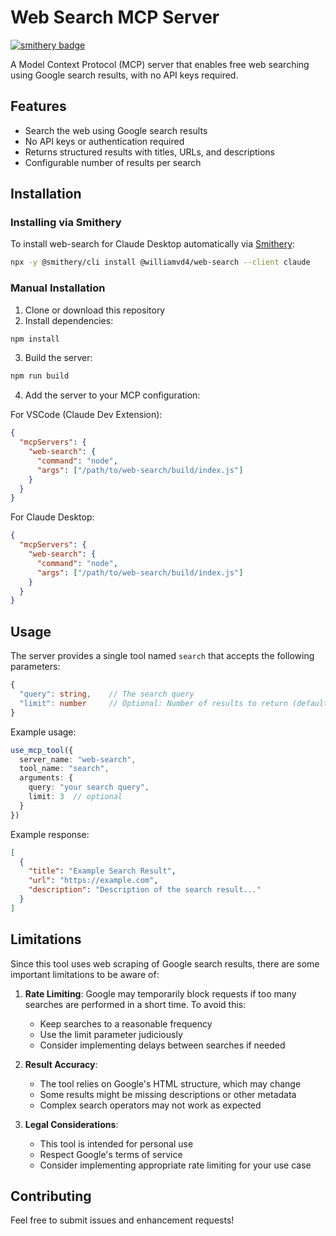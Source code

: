 # Web Search MCP Server

[![smithery badge](https://smithery.ai/badge/@williamvd4/web-search)](https://smithery.ai/server/@williamvd4/web-search)

A Model Context Protocol (MCP) server that enables free web searching using Google search results, with no API keys required.

## Features

- Search the web using Google search results
- No API keys or authentication required
- Returns structured results with titles, URLs, and descriptions
- Configurable number of results per search

## Installation

### Installing via Smithery

To install web-search for Claude Desktop automatically via [Smithery](https://smithery.ai/server/@williamvd4/web-search):

```bash
npx -y @smithery/cli install @williamvd4/web-search --client claude
```

### Manual Installation
1. Clone or download this repository
2. Install dependencies:
```bash
npm install
```
3. Build the server:
```bash
npm run build
```
4. Add the server to your MCP configuration:

For VSCode (Claude Dev Extension):
```json
{
  "mcpServers": {
    "web-search": {
      "command": "node",
      "args": ["/path/to/web-search/build/index.js"]
    }
  }
}
```

For Claude Desktop:
```json
{
  "mcpServers": {
    "web-search": {
      "command": "node",
      "args": ["/path/to/web-search/build/index.js"]
    }
  }
}
```

## Usage

The server provides a single tool named `search` that accepts the following parameters:

```typescript
{
  "query": string,    // The search query
  "limit": number     // Optional: Number of results to return (default: 5, max: 10)
}
```

Example usage:
```typescript
use_mcp_tool({
  server_name: "web-search",
  tool_name: "search",
  arguments: {
    query: "your search query",
    limit: 3  // optional
  }
})
```

Example response:
```json
[
  {
    "title": "Example Search Result",
    "url": "https://example.com",
    "description": "Description of the search result..."
  }
]
```

## Limitations

Since this tool uses web scraping of Google search results, there are some important limitations to be aware of:

1. **Rate Limiting**: Google may temporarily block requests if too many searches are performed in a short time. To avoid this:
   - Keep searches to a reasonable frequency
   - Use the limit parameter judiciously
   - Consider implementing delays between searches if needed

2. **Result Accuracy**: 
   - The tool relies on Google's HTML structure, which may change
   - Some results might be missing descriptions or other metadata
   - Complex search operators may not work as expected

3. **Legal Considerations**:
   - This tool is intended for personal use
   - Respect Google's terms of service
   - Consider implementing appropriate rate limiting for your use case

## Contributing

Feel free to submit issues and enhancement requests!
